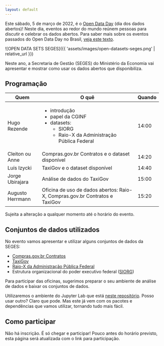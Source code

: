 ```yaml
---
layout: default
---
```


Este sábado, 5 de março de 2022, é o
[Open Data Day](https://opendataday.org/pt_br/) (dia dos dados abertos)!
Neste dia, eventos ao redor do mundo reúnem pessoas para discutir e
celebrar os dados abertos. Para saber mais sobre os eventos passados do
Open Data Day no Brasil,
[veja este texto](https://herrmann.tech/pt/blog/2022/02/23/open-data-day-2022-esta-chegando-conheca-os-anteriores-no-brasil.html).

![OPEN DATA SETS SEGES]({{ 'assets/images/open-datasets-seges.png' | relative_url }})

Neste ano, a Secretaria de Gestão (SEGES) do Ministério da Economia vai
apresentar e mostrar como usar os dados abertos que disponibiliza.

## Programação

| Quem | O quê | Quando |
|---|---|---|
| Hugo Rezende | <ul><li>introdução</li><li>papel da CGINF</li><li>datasets: <ul><li>SIORG</li><li>Raio-X da Administração Pública Federal</li></ul></ul> | 14:00 |
| Cleiton ou Anne | Compras.gov.br Contratos e o dataset disponível | 14:20 |
| Luís Izycki | TaxiGov e o dataset disponível | 14:40 |
| Jorge Ubirajara | Análise de dados do TaxiGov | 15:00 |
| Augusto Herrmann | Oficina de uso de dados abertos: Raio-X, Compras.gov.br Contratos e TaxiGov | 15:20 |

Sujeita a alteração a qualquer momento até o horário do evento.

## Conjuntos de dados utilizados

No evento vamos apresentar e utilizar alguns conjuntos de dados da SEGES:

* [Compras.gov.br Contratos](https://dados.gov.br/dataset/comprasnet-contratos)
* [TaxiGov](https://dados.gov.br/dataset/corridas-do-taxigov)
* [Raio-X da Administração Pública Federal](https://dados.gov.br/dataset/raio-x-da-administracao-publica-federal)
* Estrutura organizacional do poder executivo federal
([SIORG](https://dados.gov.br/dataset/siorg))

Para participar das oficinas, sugerimos preparar o seu ambiente de
análise de dados e baixar os conjuntos de dados.

Utilizaremos o ambiente do Jupyter Lab que está
[neste repositório](https://github.com/augusto-herrmann/docker-jupyter-extensible).
Posso usar outro? Claro que pode. Mas este já vem com os pacotes e
dependências que vamos utilizar, tornando tudo mais fácil.

## Como participar

Não há inscrição. É só chegar e participar! Pouco antes do horário
previsto, esta página será atualizada com o link para participação.
